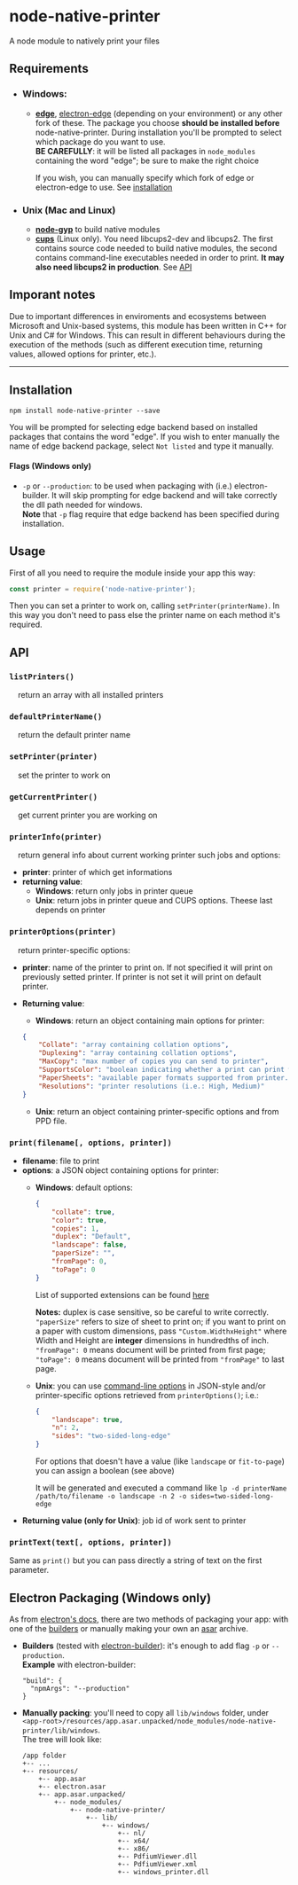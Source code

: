 # node-native-printer

A node module to natively print your files

## Requirements

* ### Windows:

   * **[edge](https://github.com/tjanczuk/edge)**, [electron-edge](https://github.com/kexplo/electron-edge) (depending on your environment) or any other fork of these. The package you choose **should be installed before** node-native-printer. During installation you'll be prompted to select which package do
      you want to use.<br>**BE CAREFULLY**: it will be listed all packages in `node_modules` containing the word "edge"; be sure to make the right choice
      
      If you wish, you can manually specify which fork of edge or electron-edge to use. See [installation](#installation)

* ### Unix (Mac and Linux)

   * **[node-gyp](https://github.com/nodejs/node-gyp)** to build native modules
   * **[cups](https://www.cups.org/)** (Linux only). You need libcups2-dev and libcups2. The first contains source code needed to build native modules, the second contains command-line executables needed in order to print. **It may also need libcups2 in production**. See [API](#api)

## Imporant notes

Due to important differences in enviroments and ecosystems between Microsoft and Unix-based systems, this module has been written in C++ for Unix and C# for Windows. This can result in different behaviours during the execution of the methods (such as different execution time, returning values, allowed options for printer, etc.).

***
## Installation
```
npm install node-native-printer --save
```

You will be prompted for selecting edge backend based on installed packages that contains the word "edge". If you wish to enter manually the name of edge backend package, select `Not listed` and type it manually.

#### Flags (Windows only)
   * `-p` or `--production`: to be used when packaging with (i.e.) electron-builder. It will skip prompting for edge backend and will take correctly the dll path needed for windows.<br>
      **Note** that `-p` flag require that edge backend has been specified during installation.

## Usage
First of all you need to require the module inside your app this way:
```javascript
const printer = require('node-native-printer');
```

Then you can set a printer to work on, calling `setPrinter(printerName)`. In this way you don't need to pass else the printer name on each method it's required.

## API

### `listPrinters()`
&nbsp;&nbsp;&nbsp;&nbsp;return an array with all installed printers

### `defaultPrinterName()`
&nbsp;&nbsp;&nbsp;&nbsp;return the default printer name

### `setPrinter(printer)`
&nbsp;&nbsp;&nbsp;&nbsp;set the printer to work on


### `getCurrentPrinter()`
&nbsp;&nbsp;&nbsp;&nbsp;get current printer you are working on

### `printerInfo(printer)`

&nbsp;&nbsp;&nbsp;&nbsp;return general info about current working printer such jobs and options: 

* **printer**: printer of which get informations
* **returning value**:
   * **Windows**: return only jobs in printer queue
   * **Unix**: return jobs in printer queue and CUPS options. Theese last depends on printer

### `printerOptions(printer)`
&nbsp;&nbsp;&nbsp;&nbsp;return printer-specific options:
   * **printer**: name of the printer to print on. If not specified it will print on previously setted printer. If printer is not set it will print on default printer.
   * **Returning value**:
      * **Windows**: return an object containing main options for printer:

      ```json 
      {
          "Collate": "array containing collation options",
          "Duplexing": "array containing collation options",
          "MaxCopy": "max number of copies you can send to printer",
          "SupportsColor": "boolean indicating whether a print can print with colors",
          "PaperSheets": "available paper formats supported from printer. If custom is present it can be submitted custom width and height",
          "Resolutions": "printer resolutions (i.e.: High, Medium)"
      }
      ```

      * **Unix**: return an object containing printer-specific options and from PPD file.

### `print(filename[, options, printer])`
   * **filename**: file to print
   * **options**: a JSON object containing options for printer:
      * **Windows**: default options:
         ```json
         {
             "collate": true,
             "color": true,
             "copies": 1,
             "duplex": "Default",
             "landscape": false,
             "paperSize": "",
             "fromPage": 0,
             "toPage": 0
         }
         ```

         List of supported extensions can be found [here](https://github.com/MatteoMeil/node-native-printer/blob/master/supported-extensions.md)

         **Notes:** duplex is case sensitive, so be careful to write correctly. `"paperSize"` refers to size of sheet to print on; if you want to print on a paper with custom dimensions, pass `"Custom.WidthxHeight"` where Width and Height are **integer** dimensions in hundredths of inch. `"fromPage": 0` means document will be printed from first page; `"toPage": 0` means document will be printed from `"fromPage"` to last page.

      * **Unix**: you can use [command-line options](https://www.cups.org/doc/options.html) in JSON-style and/or printer-specific options retrieved from `printerOptions()`; i.e.:

         ```json      
         {
             "landscape": true,
             "n": 2,
             "sides": "two-sided-long-edge"
         }
         ```

         For options that doesn't have a value (like `landscape` or `fit-to-page`) you can assign a boolean (see above)

         It will be generated and executed a command like `lp -d printerName /path/to/filename -o landscape -n 2 -o sides=two-sided-long-edge`
   * **Returning value (only for Unix)**: job id of work sent to printer

### `printText(text[, options, printer])`

Same as `print()` but you can pass directly a string of text on the first parameter.

## Electron Packaging (Windows only)
As from [electron's docs](https://electronjs.org/docs), there are two methods of packaging your app: with one of the [builders](https://electronjs.org/docs/tutorial/application-distribution) or manually making your own an [asar](https://github.com/electron/asar) archive.

   * **Builders** (tested with [electron-builder](https://github.com/electron-userland/electron-builder)): it's enough to add flag `-p` or `--production`.<br>
      **Example** with electron-builder:
      ```
      "build": {
        "npmArgs": "--production"
      }
      ```
   * **Manually packing**: you'll need to copy all `lib/windows` folder, under `<app-root>/resources/app.asar.unpacked/node_modules/node-native-printer/lib/windows`.<br>
      The tree will look like:
      ```
      /app folder
      +-- ...
      +-- resources/
          +-- app.asar
          +-- electron.asar
          +-- app.asar.unpacked/
              +-- node_modules/
                  +-- node-native-printer/
                      +-- lib/
                          +-- windows/
                              +-- nl/
                              +-- x64/
                              +-- x86/
                              +-- PdfiumViewer.dll
                              +-- PdfiumViewer.xml
                              +-- windows_printer.dll
      ```
